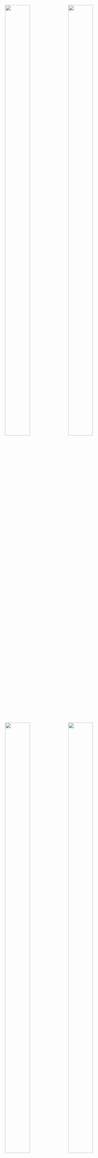 <p>
<img src = "https://user-images.githubusercontent.com/119872080/232485789-7eca00e4-5883-49de-bd3f-a76b7d35a309.png" width=40% height=60%>
<img src = "https://user-images.githubusercontent.com/119872080/232485811-4569b9f3-2478-49cc-9802-9613957a745b.png" width=40% height=60%>
<img src = "https://user-images.githubusercontent.com/119872080/232485838-b7022ba2-09cb-4c9b-9821-0e5ebb617a3d.png" width=40% height=60%>
<img src = "https://user-images.githubusercontent.com/119872080/232485851-be807344-d332-4f89-aa50-3be620947bff.png" width=40% height=60%>
<img src = "https://user-images.githubusercontent.com/119872080/232485861-d816e046-4fd6-4d54-a325-c3395d33597f.png" width=40% height=60%>
<img src = "https://user-images.githubusercontent.com/119872080/232485876-c73e8607-789d-4b57-8ca1-4211e393e648.png" width=40% height=60%>
</p>


